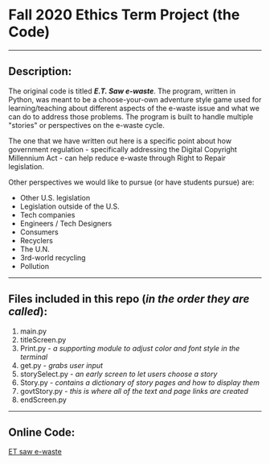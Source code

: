 # Fall 2020 Ethics Term Project (the Code)

---

## Description:

The original code is titled ***E.T. Saw e-waste***.  The program, written in Python, was meant to be a choose-your-own adventure style game used for learning/teaching about different aspects of the e-waste issue and what we can do to address those problems.  The program is built to handle multiple "stories" or perspectives on the e-waste cycle.

The one that we have written out here is a specific point about how government regulation - specifically addressing the Digital Copyright Millennium Act - can help reduce e-waste through Right to Repair legislation.

Other perspectives we would like to pursue (or have students pursue) are:
* Other U.S. legislation
* Legislation outside of the U.S.
* Tech companies
* Engineers / Tech Designers
* Consumers
* Recyclers
* The U.N.
* 3rd-world recycling
* Pollution

---

## Files included in this repo (*in the order they are called*):

1. main.py
1. titleScreen.py
1. Print.py - *a supporting module to adjust color and font style in the terminal*
1. get.py - *grabs user input*
1. storySelect.py - *an early screen to let users choose a story*
1. Story.py - *contains a dictionary of story pages and how to display them*
1. govtStory.py - *this is where all of the text and page links are created*
1. endScreen.py

---

## Online Code:

[ET saw e-waste](https://repl.it/@kchung3/ET-Saw-E-waste)